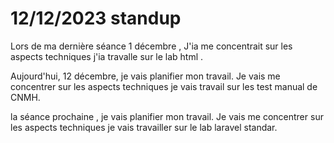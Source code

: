 # 12/12/2023 standup
Lors de ma dernière séance 1 décembre ,  J'ia me concentrait sur les aspects techniques j'ia travalle sur le lab html .

Aujourd'hui, 12 décembre, je vais planifier mon travail. Je vais me concentrer sur les aspects techniques je vais travail sur  les test manual de CNMH.

la séance prochaine , je vais planifier mon travail. Je vais me concentrer sur les aspects techniques je vais travailler sur le lab laravel standar.
